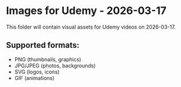 # Images for Udemy - 2026-03-17

This folder will contain visual assets for Udemy videos on 2026-03-17.

## Supported formats:
- PNG (thumbnails, graphics)
- JPG/JPEG (photos, backgrounds)
- SVG (logos, icons)
- GIF (animations)
